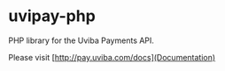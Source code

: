 # uvipay-php
PHP library for the Uviba Payments API.

Please visit [http://pay.uviba.com/docs](Documentation)
